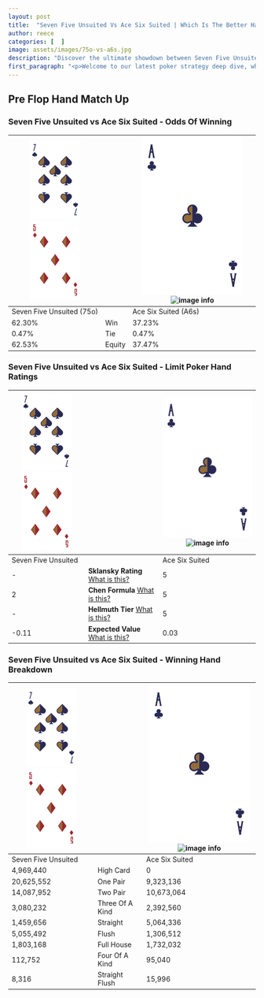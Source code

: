 ```yaml
---
layout: post
title:  "Seven Five Unsuited Vs Ace Six Suited | Which Is The Better Hand In Poker? A Complete Guide"
author: reece
categories: [  ]
image: assets/images/75o-vs-a6s.jpg
description: "Discover the ultimate showdown between Seven Five Unsuited and Ace Six Suited in poker! Uncover the odds, strategies, and scenarios where one hand triumphs over the other. Get ready to up your poker game with this thrilling analysis."
first_paragraph: "<p>Welcome to our latest poker strategy deep dive, where we're pitting two distinct hands against each other in a high-stakes showdown: Seven Five Unsuited vs Ace Six Suited.</p><p>In the dynamic world of poker, every decision counts, and knowing which hand holds the upper hand is key to your success at the table.</p><p>In this article, we'll dissect these two hands, explore the scenarios where one dominates the other, and equip you with the knowledge to make strategic choices that can tip the odds in your favor.</p><p>Get ready to unravel the intriguing dynamics of these poker hands and elevate your game to new heights.</p>"
---
```




[comment]: # (sp0)

## Pre Flop Hand Match Up

<div class="table hand-ratings" markdown="1"> 



### Seven Five Unsuited vs Ace Six Suited - Odds Of Winning


    
| ![image info](assets/images/hand1/7.png) ![image info](assets/images/hand1/5o.png) |  | ![image info](assets/images/hand2/A.png) ![image info](assets/images/hand2/6s.png) |
| -------- | -------- | -------- |
| Seven Five Unsuited (75o) |  | Ace Six Suited (A6s) |
| 62.30% | Win | 37.23% |
| 0.47% | Tie | 0.47% |
| 62.53% | Equity | 37.47% |




[comment]: # (sp1)



### Seven Five Unsuited vs Ace Six Suited - Limit Poker Hand Ratings


    
| ![image info](assets/images/hand1/7.png) ![image info](assets/images/hand1/5o.png) |  | ![image info](assets/images/hand2/A.png) ![image info](assets/images/hand2/6s.png) |
| -------- | -------- | -------- |
| Seven Five Unsuited |  | Ace Six Suited |
| - | **Sklansky Rating** [What is this?](/sklansky-rating-explained) | 5 |
| 2 | **Chen Formula** [What is this?](/chen-formula-explained) | 5 |
| - | **Hellmuth Tier** [What is this?](/Hellmuth-tier-explained) | 5 |
| -0.11 | **Expected Value** [What is this?](/expected-value-explained) | 0.03 |




[comment]: # (sp2)



### Seven Five Unsuited vs Ace Six Suited - Winning Hand Breakdown


    
| ![image info](assets/images/hand1/7.png) ![image info](assets/images/hand1/5o.png) |  | ![image info](assets/images/hand2/A.png) ![image info](assets/images/hand2/6s.png) |
| -------- | -------- | -------- |
| Seven Five Unsuited |  | Ace Six Suited |
| 4,969,440 | High Card | 0 |
| 20,625,552 | One Pair | 9,323,136 |
| 14,087,952 | Two Pair | 10,673,064 |
| 3,080,232 | Three Of A Kind | 2,392,560 |
| 1,459,656 | Straight | 5,064,336 |
| 5,055,492 | Flush | 1,306,512 |
| 1,803,168 | Full House | 1,732,032 |
| 112,752 | Four Of A Kind | 95,040 |
| 8,316 | Straight Flush | 15,996 |




[comment]: # (sp3)



</div>

[comment]: # (sp4)



[comment]: # (sp5)

